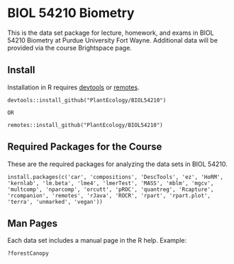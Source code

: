 # BIOL 54210 Biometry 
This is the data set package for lecture, homework, and exams in BIOL 54210 Biometry at Purdue University Fort Wayne. Additional data will be provided via the course Brightspace page.

## Install
Installation in R requires <a href="https://cran.r-project.org/package=devtools">devtools</a> or <a href="https://cran.r-project.org/package=remotes">remotes</a>.
```
devtools::install_github("PlantEcology/BIOL54210")

OR

remotes::install_github("PlantEcology/BIOL54210")
```

## Required Packages for the Course
These are the required packages for analyzing the data sets in BIOL 54210.
```
install.packages(c('car', 'compositions', 'DescTools', 'ez', 'HoRM', 'kernlab', 'lm.beta', 'lme4', 'lmerTest', 'MASS', 'mblm', 'mgcv', 'multcomp', 'nparcomp', 'orcutt', 'pROC', 'quantreg', 'Rcapture', 'rcompanion', 'remotes', 'rJava', 'ROCR', 'rpart', 'rpart.plot', 'terra', 'unmarked', 'vegan'))
```

## Man Pages
Each data set includes a manual page in the R help. Example:
```
?forestCanopy
```
